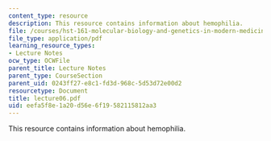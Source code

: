 ```yaml
---
content_type: resource
description: This resource contains information about hemophilia.
file: /courses/hst-161-molecular-biology-and-genetics-in-modern-medicine-fall-2007/eefa5f8e1a20d56e6f19582115812aa3_lecture06.pdf
file_type: application/pdf
learning_resource_types:
- Lecture Notes
ocw_type: OCWFile
parent_title: Lecture Notes
parent_type: CourseSection
parent_uid: 0243ff27-e8c1-fd3d-968c-5d53d72e00d2
resourcetype: Document
title: lecture06.pdf
uid: eefa5f8e-1a20-d56e-6f19-582115812aa3
---
```

This resource contains information about hemophilia.

